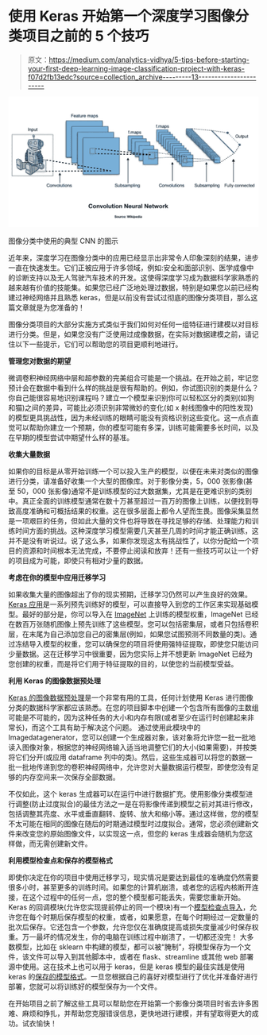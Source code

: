 # 使用 Keras 开始第一个深度学习图像分类项目之前的 5 个技巧

> 原文：<https://medium.com/analytics-vidhya/5-tips-before-starting-your-first-deep-learning-image-classification-project-with-keras-f07d2fb13edc?source=collection_archive---------13----------------------->

![](img/3f716d151fc7b8dcad06880148b2adfa.png)

图像分类中使用的典型 CNN 的图示

近年来，深度学习在图像分类中的应用已经显示出非常令人印象深刻的结果，进步一直在快速发生。它们正被应用于许多领域，例如:安全和面部识别、医学成像中的诊断支持以及无人驾驶汽车技术的开发。这使得深度学习成为数据科学家熟悉的越来越有价值的技能集。如果您已经广泛地处理过数据，特别是如果您以前已经构建过神经网络并且熟悉 keras，但是以前没有尝试过彻底的图像分类项目，那么这篇文章就是为您准备的！

图像分类项目的大部分实施方式类似于我们如何对任何一组特征进行建模以对目标进行分类。但是，如果您没有广泛使用过成像数据，在实际对数据建模之前，请记住以下一些提示，它们可以帮助您的项目更顺利地进行。

**管理您对数据的期望**

微调卷积神经网络中层和超参数的完美组合可能是一个挑战。在开始之前，牢记您预计会在数据中看到什么样的挑战是很有帮助的。例如，你试图识别的类是什么？你自己能很容易地识别课程吗？建立一个模型来识别你可以轻松区分的类别(如狗和猫)之间的差异，可能比必须识别非常微妙的变化(如 x 射线图像中的阳性发现)的模型更具挑战性，因为未经训练的眼睛可能没有资格识别这些变化。这一点点直觉可以帮助你建立一个预期，你的模型可能有多深，训练可能需要多长时间，以及在早期的模型尝试中期望什么样的基准。

**收集大量数据**

如果你的目标是从零开始训练一个可以投入生产的模型，以便在未来对类似的图像进行分类，请准备好收集一个大型的图像库。对于影像分类，5，000 张影像(甚至 50，000 张影像)通常不是训练模型的过大数据集，尤其是在更难识别的类别中。真正全面的训练模型通常在数十万甚至超过一百万的图像上训练，以便找到导致高度准确和可概括结果的权重。这在很多层面上都令人望而生畏。图像采集显然是一项艰巨的任务，但如此大量的文件也将导致在寻找足够的存储、处理能力和训练时间方面的挑战。这种深度学习模型需要几天甚至几周的时间才能正确训练，这并不是没有听说过。说了这么多，如果你发现这太有挑战性了，以你分配给一个项目的资源和时间根本无法完成，不要停止阅读和放弃！还有一些技巧可以让一个好的项目成为可能，即使只有相对少量的数据。

**考虑在你的模型中应用迁移学习**

如果收集大量的图像超出了你的现实预期，迁移学习仍然可以产生良好的效果。 [Keras 应用](https://keras.io/api/applications/)是一系列预先训练好的模型，可以直接导入到您的工作区来实现基础模型。最好的部分是，你可以导入在 [ImageNet](http://www.image-net.org) 上训练的模型权重，ImageNet 已经在数百万张随机图像上预先训练了这些模型。您可以包括密集层，或者只包括卷积层，在末尾为自己添加您自己的密集层(例如，如果您试图预测不同数量的类)。通过冻结导入模型的权重，您可以确保您的项目将使用强特征提取，即使您只能访问少量数据。这在迁移学习中很重要，因为您实际上并不想更新 ImageNet 已经为您创建的权重，而是将它们用于特征提取的目的，以使您的当前模型受益。

**利用 Keras 的图像数据预处理**

[Keras 的图像数据预处理](https://keras.io/api/preprocessing/image/)是一个非常有用的工具，任何计划使用 Keras 进行图像分类的数据科学家都应该熟悉。在您的项目脚本中创建一个包含所有图像的主数组可能是不可能的，因为这种任务的大小和内存有限(或者至少在运行时创建起来非常长)，而这个工具有助于解决这个问题。
通过使用此模块中的 Imagedatagenerator，您可以创建一个生成器对象，该对象将允许您一批一批地读入图像对象，根据您的神经网络输入适当地调整它们的大小(如果需要)，并按类将它们分开(或应用 dataframe 列中的类)。然后，这些生成器可以将您的数据一批一批地传递到您的卷积神经网络中，允许您对大量数据运行模型，即使您没有足够的内存空间来一次保存全部数据。

不仅如此，这个 keras 生成器可以在运行中进行数据扩充。使用影像分类模型进行调整(防止过度拟合)的最佳方法之一是在将影像传递到模型之前对其进行修改，包括调整其亮度、水平或垂直翻转、旋转、放大和缩小等。通过这样做，您的模型不太可能在相同的图像在随后的时期通过模型时过度拟合。通常，您必须创建新文件来改变您的原始图像文件，以实现这一点，但您的 keras 生成器会随机为您这样做，而无需创建新文件。

**利用模型检查点和保存的模型格式**

即使你决定在你的项目中使用迁移学习，现实情况是要达到最佳的准确度仍然需要很多小时，甚至更多的训练时间。如果您的计算机崩溃，或者您的远程内核断开连接，在这个过程中的任何一点，您的整个模型都可能丢失，需要您重新开始。
Keras 的回调模块(允许您实现提前停止的同一个模块)有一个[模型检查点导入](https://www.tensorflow.org/api_docs/python/tf/keras/callbacks/ModelCheckpoint)，允许您在每个时期后保存模型的权重，或者，如果愿意，在每个时期经过一定数量的批次后保存。它还包含一个参数，允许您仅在准确度提高或损失度量减少时保存权重。万一最坏的情况发生，你的电脑在训练过程中崩溃了，一切都还没完！
大多数模型，比如在 sklearn 中构建的模型，都可以被“腌制”，将模型保存为一个文件，该文件可以导入到其他脚本中，或者在 flask、streamline 或其他 web 部署源中使用。这在技术上也可以用于 keras，但是 keras 模型的最佳实践是使用 keras 的[保存的模型格式](https://www.tensorflow.org/guide/keras/save_and_serialize)。一旦您根据自己的喜好对模型进行了优化并准备好进行部署，您就可以将训练好的模型保存为一个文件。

在开始项目之前了解这些工具可以帮助您在开始第一个影像分类项目时省去许多困难、麻烦和挣扎，并帮助您克服错误信息，更快地进行建模，并有望取得更大的成功。试衣愉快！